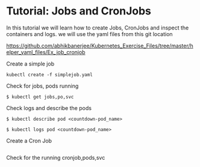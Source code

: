 # Tutorial: Jobs and CronJobs

In this tutorial we will learn how to create Jobs, CronJobs and inspect the containers and logs. we will use
the yaml files from this git location

https://github.com/abhikbanerjee/Kubernetes_Exercise_Files/tree/master/helper_yaml_files/Ex_job_cronjob

Create a simple job 

```
kubectl create -f simplejob.yaml
```

Check for jobs, pods running

```
$ kubectl get jobs,po,svc
```

Check logs and describe the pods

```
$ kubectl describe pod <countdown-pod_name>

$ kubectl logs pod <countdown-pod_name>
```

Create a Cron Job

```

```
Check for the running cronjob,pods,svc

```

```

